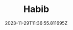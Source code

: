 ---
title: "Habib"
category: "IndieWeb & Personal Blogs"
site_url: https://www.chamline.net/
feed_url: https://www.chamline.net/blog/rss/
date: 2023-11-29T11:36:55.811695Z
domain: www.chamline.net

---